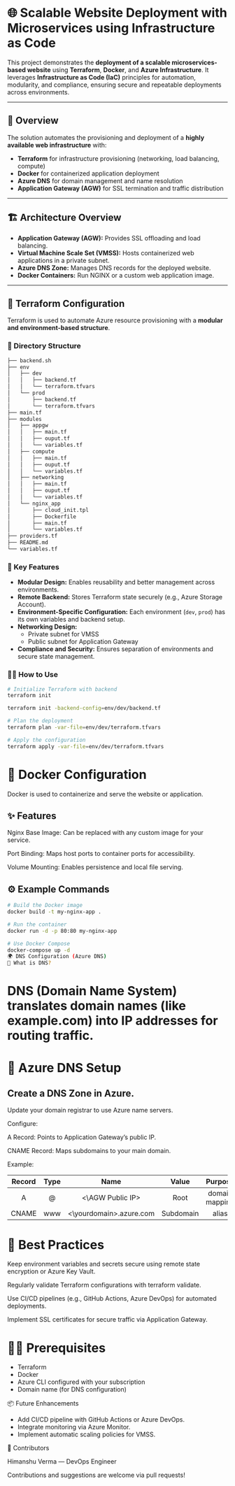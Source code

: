 # 🌐 Scalable Website Deployment with Microservices using Infrastructure as Code

This project demonstrates the **deployment of a scalable microservices-based website** using **Terraform**, **Docker**, and **Azure Infrastructure**. It leverages **Infrastructure as Code (IaC)** principles for automation, modularity, and compliance, ensuring secure and repeatable deployments across environments.

---

## 🚀 Overview

The solution automates the provisioning and deployment of a **highly available web infrastructure** with:
- **Terraform** for infrastructure provisioning (networking, load balancing, compute)
- **Docker** for containerized application deployment
- **Azure DNS** for domain management and name resolution
- **Application Gateway (AGW)** for SSL termination and traffic distribution

---

## 🏗️ Architecture Overview

- **Application Gateway (AGW):** Provides SSL offloading and load balancing.
- **Virtual Machine Scale Set (VMSS):** Hosts containerized web applications in a private subnet.
- **Azure DNS Zone:** Manages DNS records for the deployed website.
- **Docker Containers:** Run NGINX or a custom web application image.

---

## 🧱 Terraform Configuration

Terraform is used to automate Azure resource provisioning with a **modular and environment-based structure**.

### 📂 Directory Structure

```bash
├── backend.sh
├── env
│   ├── dev
│   │   ├── backend.tf
│   │   └── terraform.tfvars
│   └── prod
│       ├── backend.tf
│       └── terraform.tfvars
├── main.tf
├── modules
│   ├── appgw
│   │   ├── main.tf
│   │   ├── ouput.tf
│   │   └── variables.tf
│   ├── compute
│   │   ├── main.tf
│   │   ├── ouput.tf
│   │   └── variables.tf
│   ├── networking
│   │   ├── main.tf
│   │   ├── ouput.tf
│   │   └── variables.tf
│   └── nginx_app
│       ├── cloud_init.tpl
│       ├── Dockerfile
│       ├── main.tf
│       └── variables.tf
├── providers.tf
├── README.md
└── variables.tf
```

### 🧩 Key Features
- **Modular Design:** Enables reusability and better management across environments.
- **Remote Backend:** Stores Terraform state securely (e.g., Azure Storage Account).
- **Environment-Specific Configuration:** Each environment (`dev`, `prod`) has its own variables and backend setup.
- **Networking Design:** 
  - Private subnet for VMSS
  - Public subnet for Application Gateway
- **Compliance and Security:** Ensures separation of environments and secure state management.

### 🏃‍♂️ How to Use
```bash
# Initialize Terraform with backend
terraform init 

terraform init -backend-config=env/dev/backend.tf

# Plan the deployment
terraform plan -var-file=env/dev/terraform.tfvars

# Apply the configuration
terraform apply -var-file=env/dev/terraform.tfvars
```

# 🐳 Docker Configuration

Docker is used to containerize and serve the website or application.

## ✨ Features

Nginx Base Image: Can be replaced with any custom image for your service.

Port Binding: Maps host ports to container ports for accessibility.

Volume Mounting: Enables persistence and local file serving.

## ⚙️ Example Commands
```bash
# Build the Docker image
docker build -t my-nginx-app .

# Run the container
docker run -d -p 80:80 my-nginx-app

# Use Docker Compose
docker-compose up -d
🌍 DNS Configuration (Azure DNS)
🧠 What is DNS?
```
# DNS (Domain Name System) translates domain names (like example.com) into IP addresses for routing traffic.

# 🧾 Azure DNS Setup

## Create a DNS Zone in Azure.

Update your domain registrar to use Azure name servers.

Configure:

A Record: Points to Application Gateway’s public IP.

CNAME Record: Maps subdomains to your main domain.

Example:

|Record |Type	|Name	|Value	|Purpose|
|:--:|:--:|:--:|:--:|:--:|
|A	|@	|<\AGW Public IP>	|Root |domain mapping|
|CNAME	|www	|<\yourdomain>.azure.com	|Subdomain |alias|

# 📘 Best Practices

Keep environment variables and secrets secure using remote state encryption or Azure Key Vault.

Regularly validate Terraform configurations with terraform validate.

Use CI/CD pipelines (e.g., GitHub Actions, Azure DevOps) for automated deployments.

Implement SSL certificates for secure traffic via Application Gateway.

# 🧑‍💻 Prerequisites

- Terraform
- Docker
- Azure CLI configured with your subscription
- Domain name (for DNS configuration)

📦 Future Enhancements

- Add CI/CD pipeline with GitHub Actions or Azure DevOps.
- Integrate monitoring via Azure Monitor.
- Implement automatic scaling policies for VMSS.

👥 Contributors

Himanshu Verma — DevOps Engineer 

Contributions and suggestions are welcome via pull requests!
